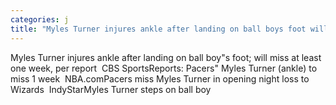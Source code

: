 ```yaml
---
categories: j
title: "Myles Turner injures ankle after landing on ball boys foot will miss at least one week per report  CBS Sports"
---
```

Myles Turner injures ankle after landing on ball boy"s foot; will miss at least one week, per report&nbsp;&nbsp;CBS SportsReports: Pacers" Myles Turner (ankle) to miss 1 week&nbsp;&nbsp;NBA.comPacers miss Myles Turner in opening night loss to Wizards&nbsp;&nbsp;IndyStarMyles Turner steps on ball boy